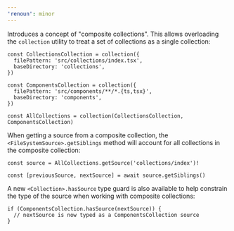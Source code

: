 ```yaml
---
'renoun': minor
---
```


Introduces a concept of "composite collections". This allows overloading the `collection` utility to treat a set of collections as a single collection:

```tsx
const CollectionsCollection = collection({
  filePattern: 'src/collections/index.tsx',
  baseDirectory: 'collections',
})

const ComponentsCollection = collection({
  filePattern: 'src/components/**/*.{ts,tsx}',
  baseDirectory: 'components',
})

const AllCollections = collection(CollectionsCollection, ComponentsCollection)
```

When getting a source from a composite collection, the `<FileSystemSource>.getSiblings` method will account for all collections in the composite collection:

```tsx
const source = AllCollections.getSource('collections/index')!

const [previousSource, nextSource] = await source.getSiblings()
```

A new `<Collection>.hasSource` type guard is also available to help constrain the type of the source when working with composite collections:

```tsx
if (ComponentsCollection.hasSource(nextSource)) {
  // nextSource is now typed as a ComponentsCollection source
}
```
